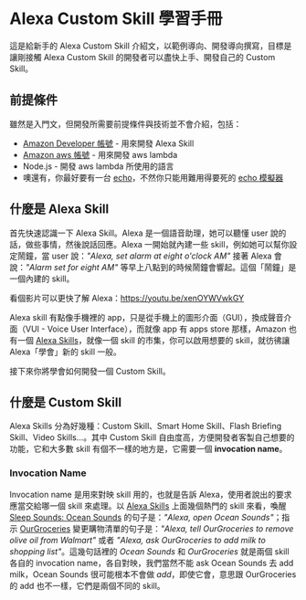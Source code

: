 # Alexa Custom Skill 學習手冊

這是給新手的 Alexa Custom Skill 介紹文，以範例導向、開發導向撰寫，目標是讓剛接觸 Alexa Custom Skill 的開發者可以盡快上手、開發自己的 Custom Skill。


## 前提條件

雖然是入門文，但開發所需要前提條件與技術並不會介紹，包括：

- [Amazon Developer 帳號](https://www.amazon.com/ap/register?openid.pape.max_auth_age=1&openid.return_to=https%3A%2F%2Fdeveloper.amazon.com%2Fap_login%2F68747470733A2F2F646576656C6F7065722E616D617A6F6E2E636F6D2F6564772F686F6D652E68746D6C.html&prevRID=7CPQ49X4WXMZ4654HAED&openid.identity=http%3A%2F%2Fspecs.openid.net%2Fauth%2F2.0%2Fidentifier_select&openid.assoc_handle=mas_dev_portal&openid.mode=checkid_setup&prepopulatedLoginId=&failedSignInCount=0&language=en_US&openid.claimed_id=http%3A%2F%2Fspecs.openid.net%2Fauth%2F2.0%2Fidentifier_select&pageId=amzn_developer_portal&openid.ns=http%3A%2F%2Fspecs.openid.net%2Fauth%2F2.0) - 用來開發 Alexa Skill
- [Amazon aws 帳號](https://portal.aws.amazon.com/billing/signup#/start) - 用來開發 aws lambda
- Node.js - 開發 aws lambda 所使用的語言
- 噢還有，你最好要有一台 [echo](https://www.amazon.com/Amazon-Echo-And-Alexa-Devices/b/ref=sv_devicesubnav_0?ie=UTF8&node=9818047011)，不然你只能用難用得要死的 [echo 模擬器](https://echosim.io/welcome)

## 什麼是 Alexa Skill

首先快速認識一下 Alexa Skill。Alexa 是一個語音助理，她可以聽懂 user 說的話，做些事情，然後說話回應。Alexa 一開始就內建一些 skill，例如她可以幫你設定鬧鐘，當 user 說：*"Alexa, set alarm at eight o'clock AM"* 接著 Alexa 會說：*"Alarm set for eight AM"* 等早上八點到的時候鬧鐘會響起。這個「鬧鐘」是一個內建的 skill。

看個影片可以更快了解 Alexa：https://youtu.be/xenOYWVwkGY 

Alexa skill 有點像手機裡的 app，只是從手機上的圖形介面（GUI），換成聲音介面（VUI - Voice User Interface），而就像 app 有 apps store 那樣，Amazon 也有一個 [Alexa Skills](https://www.amazon.com/b?node=13727921011)，就像一個 skill 的市集，你可以啟用想要的 skill，就彷彿讓 Alexa「學會」新的 skill 一般。

接下來你將學會如何開發一個 Custom Skill。

## 什麼是 Custom Skill

Alexa Skills 分為好幾種：Custom Skill、Smart Home Skill、Flash Briefing Skill、Video Skills...。其中 Custom Skill 自由度高，方便開發者客製自己想要的功能，它和大多數 skill 有個不一樣的地方是，它需要一個 **invocation name**。

### Invocation Name

Invocation name 是用來對映 skill 用的，也就是告訴 Alexa，使用者說出的要求應當交給哪一個 skill 來處理。以 [Alexa Skills](https://www.amazon.com/b?node=13727921011) 上面幾個熱門的 skill 來看，喚醒 [Sleep Sounds: Ocean Sounds](https://www.amazon.com/gp/product/B071KYWH2L?ref=skillrw_dsk_tes_gw_8) 的句子是：*"Alexa, open Ocean Sounds"*；指示 [OurGroceries](https://www.amazon.com/HeadCode-OurGroceries/dp/B01D4F1J0M/ref=lp_14284822011_1_2?s=digital-skills&ie=UTF8&qid=1512461485&sr=1-2) 變更購物清單的句子是：*"Alexa, tell OurGroceries to remove olive oil from Walmart"* 或者 *"Alexa, ask OurGroceries to add milk to shopping list"*。這幾句話裡的 *Ocean Sounds* 和 *OurGroceries* 就是兩個 skill 各自的 invocation name，各自對映，我們當然不能 ask Ocean Sounds 去 add milk，Ocean Sounds 很可能根本不會做 *add*，即使它會，意思跟 OurGroceries 的 add 也不一樣，它們是兩個不同的 skill。






